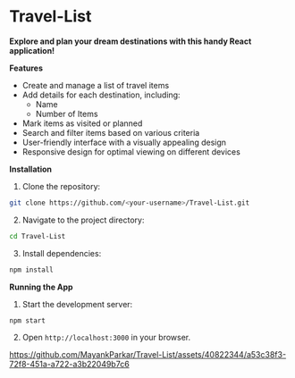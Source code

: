 # Travel-List

**Explore and plan your dream destinations with this handy React application!**

**Features**

- Create and manage a list of travel items
- Add details for each destination, including:
    - Name
    - Number of Items
- Mark items as visited or planned
- Search and filter items based on various criteria
- User-friendly interface with a visually appealing design
- Responsive design for optimal viewing on different devices

**Installation**

1. Clone the repository:

```bash
git clone https://github.com/<your-username>/Travel-List.git
```

2. Navigate to the project directory:

```bash
cd Travel-List
```

3. Install dependencies:

```bash
npm install
```

**Running the App**

1. Start the development server:

```bash
npm start
```

2. Open `http://localhost:3000` in your browser.



https://github.com/MayankParkar/Travel-List/assets/40822344/a53c38f3-72f8-451a-a722-a3b22049b7c6



